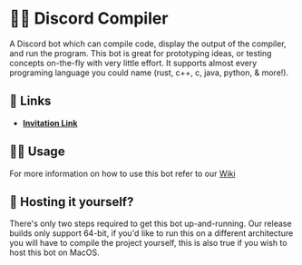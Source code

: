 # 👩‍💻 Discord Compiler

A Discord bot which can compile code, display the output of the compiler, and run the program. This bot is great for prototyping ideas, or testing concepts on-the-fly with very little effort. It supports almost every programing language you could name (rust, c++, c, java, python, & more!). 

## 🔗 Links
 - **[Invitation Link](https://discord.gg/Hp3gRr8CTH)**

## 👩‍🏫 Usage
For more information on how to use this bot refer to our [Wiki](https://github.com/Blindspot22/compiler-bot/wiki/1.Getting-Started)
## 🔰 Hosting it yourself?
There's only two steps required to get this bot up-and-running. Our release builds only support 64-bit, if you'd like to run this on a different architecture you will have to compile the project yourself, this is also true if you wish to host this bot on MacOS.
